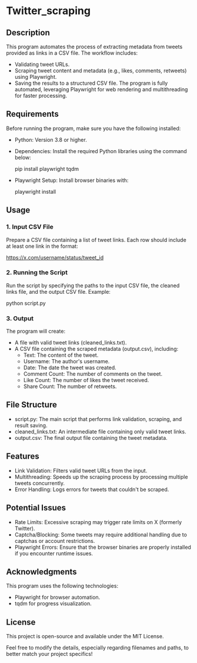 # Twitter_scraping

## Description
This program automates the process of extracting metadata from tweets provided as links in a CSV file. The workflow includes:

  - Validating tweet URLs.
  - Scraping tweet content and metadata (e.g., likes, comments, retweets) using Playwright.
  - Saving the results to a structured CSV file.
The program is fully automated, leveraging Playwright for web rendering and multithreading for faster processing.

## Requirements
Before running the program, make sure you have the following installed:

  - Python: Version 3.8 or higher.
  - Dependencies: Install the required Python libraries using the command below:

      pip install playwright tqdm

  - Playwright Setup: Install browser binaries with:

      playwright install
    
## Usage
### 1. Input CSV File
Prepare a CSV file containing a list of tweet links. Each row should include at least one link in the format:

https://x.com/username/status/tweet_id

### 2. Running the Script
Run the script by specifying the paths to the input CSV file, the cleaned links file, and the output CSV file. Example:

python script.py

### 3. Output
The program will create:
  - A file with valid tweet links (cleaned_links.txt).
  - A CSV file containing the scraped metadata (output.csv), including:
    - Text: The content of the tweet.
    - Username: The author's username.
    - Date: The date the tweet was created.
    - Comment Count: The number of comments on the tweet.
    - Like Count: The number of likes the tweet received.
    - Share Count: The number of retweets.

## File Structure
- script.py: The main script that performs link validation, scraping, and result saving.
- cleaned_links.txt: An intermediate file containing only valid tweet links.
- output.csv: The final output file containing the tweet metadata.

## Features
- Link Validation: Filters valid tweet URLs from the input.
- Multithreading: Speeds up the scraping process by processing multiple tweets concurrently.
- Error Handling: Logs errors for tweets that couldn't be scraped.

## Potential Issues
- Rate Limits: Excessive scraping may trigger rate limits on X (formerly Twitter).
- Captcha/Blocking: Some tweets may require additional handling due to captchas or account restrictions.
- Playwright Errors: Ensure that the browser binaries are properly installed if you encounter runtime issues.

## Acknowledgments
This program uses the following technologies:

  - Playwright for browser automation.
  - tqdm for progress visualization.

## License
This project is open-source and available under the MIT License.

Feel free to modify the details, especially regarding filenames and paths, to better match your project specifics!

